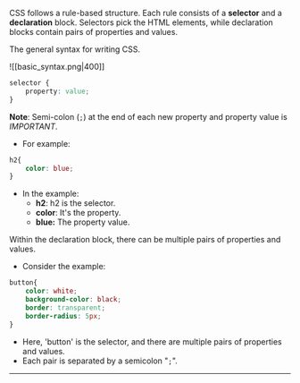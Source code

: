 CSS follows a rule-based structure. Each rule consists of a **selector** and a **declaration** block. Selectors pick the HTML elements, while declaration blocks contain pairs of properties and values.

The general syntax for writing CSS.

![[basic_syntax.png|400]]

```css
selector {
    property: value;
}
```

**Note**: Semi-colon (`;`) at the end of each new property and property value is *IMPORTANT*.

- For example:

```css
h2{
    color: blue;
}
```

- In the example:
	- **h2**: h2 is the selector.
	- **color**: It's the property.
	- **blue:** The property value.

Within the declaration block, there can be multiple pairs of properties and values.
- Consider the example:

```css
button{
    color: white;
    background-color: black;
    border: transparent;
    border-radius: 5px;
}
```
- Here, 'button' is the selector, and there are multiple pairs of properties and values. 
- Each pair is separated by a semicolon "`;`".

---


